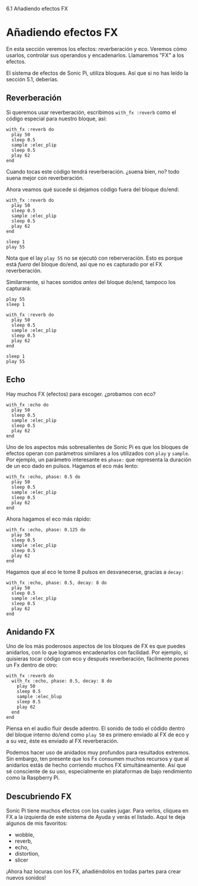 6.1 Añadiendo efectos FX

# Añadiendo efectos FX

En esta sección veremos los efectos: reverberación y eco. Veremos 
cómo usarlos, controlar sus operandos y encadenarlos. Llamaremos
"FX" a los efectos.

El sistema de efectos de Sonic Pi, utiliza bloques. Así que si no
has leído la sección 5.1, deberías.

## Reverberación

Si queremos usar reverberación, escribimos `with_fx :reverb` como el
código especial para nuestro bloque, así:


```
with_fx :reverb do
  play 50
  sleep 0.5
  sample :elec_plip
  sleep 0.5
  play 62
end
```

Cuando tocas este código tendrá reverberación. ¿suena bien, no?
todo suena mejor con reverberación.

Ahora veamos qué sucede si dejamos código fuera del bloque do/end:

```
with_fx :reverb do
  play 50
  sleep 0.5
  sample :elec_plip
  sleep 0.5
  play 62
end

sleep 1
play 55
```

Nota que el  lay `play 55` no se ejecutó con reberveración. Esto es porque
está *fuera* del bloque do/end, así que no es capturado por el FX reverberación.

Similarmente, si haces sonidos *antes* del bloque do/end, tampoco los capturará:

```
play 55
sleep 1

with_fx :reverb do
  play 50
  sleep 0.5
  sample :elec_plip
  sleep 0.5
  play 62
end

sleep 1
play 55
```

## Echo

Hay muchos FX (efectos) para escoger. ¿probamos con eco?

```
with_fx :echo do
  play 50
  sleep 0.5
  sample :elec_plip
  sleep 0.5
  play 62
end
```

Uno de los aspectos más sobresalientes de Sonic Pi es que los bloques de 
efectos operan con parámetros similares a los utilizados con `play` y
`sample`. Por ejemplo, un parámetro interesante es `phase:` que representa
la duración de un eco dado en pulsos. Hagamos el eco más lento:


```
with_fx :echo, phase: 0.5 do
  play 50
  sleep 0.5
  sample :elec_plip
  sleep 0.5
  play 62
end
```

Ahora hagamos el eco más rápido:

```
with_fx :echo, phase: 0.125 do
  play 50
  sleep 0.5
  sample :elec_plip
  sleep 0.5
  play 62
end
```

Hagamos que al eco le tome 8 pulsos en desvanecerse, gracias a
`decay:`

```
with_fx :echo, phase: 0.5, decay: 8 do
  play 50
  sleep 0.5
  sample :elec_plip
  sleep 0.5
  play 62
end
```

## Anidando FX

Uno de los más poderosos aspectos de los bloques de FX es que puedes
anidarlos, con lo que logramos encadenarlos con facilidad. Por ejemplo,
si quisieras tocar código con eco y después reverberación, fácilmente
pones un Fx dentro de otro:


```
with_fx :reverb do
  with_fx :echo, phase: 0.5, decay: 8 do
    play 50
    sleep 0.5
    sample :elec_blup
    sleep 0.5
    play 62
  end
end
```


Piensa en el audio fluir desde adentro. El sonido de todo el códido
dentro del bloque interno do/end como `play 50` es primero enviado
al FX de eco y a su vez, éste es enviado al FX reverberación.

Podemos hacer uso de anidados muy profundos para resultados extremos.
Sin embargo, ten presente que los Fx consumen muchos recursos y que
al anidarlos estás de hecho corriendo muchos FX simultáneamente. Así
que sé consciente de su uso, especialmente en plataformas de bajo 
rendimiento como la Raspberry Pi.


## Descubriendo FX

Sonic Pi tiene muchos efectos con los cuales jugar. Para verlos, cliquea
en FX a la izquierda de este sistema de Ayuda y verás el listado. Aquí te 
deja algunos de mis favoritos:

* wobble,
* reverb,
* echo,
* distortion,
* slicer

¡Ahora haz locuras con los FX, añadiéndolos en todas partes para crear
nuevos sonidos!
